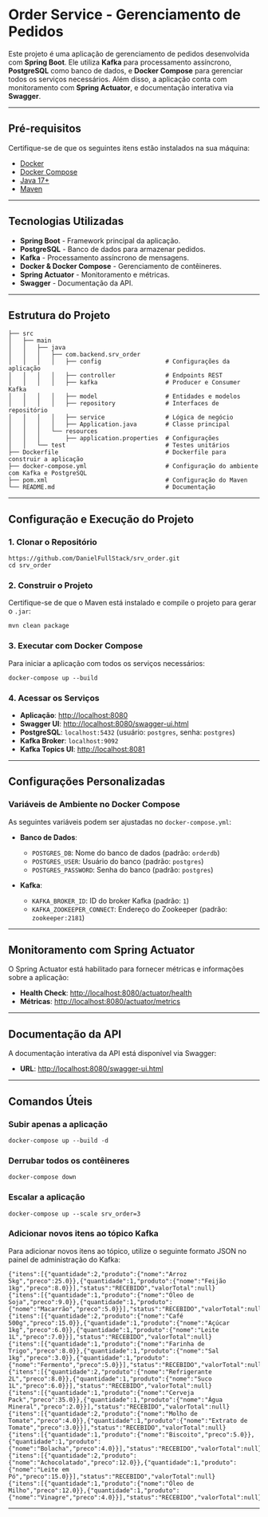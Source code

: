 # Order Service - Gerenciamento de Pedidos

Este projeto é uma aplicação de gerenciamento de pedidos desenvolvida com **Spring Boot**. Ele utiliza **Kafka** para processamento assíncrono, **PostgreSQL** como banco de dados, e **Docker Compose** para gerenciar todos os serviços necessários. Além disso, a aplicação conta com monitoramento com **Spring Actuator**, e documentação interativa via **Swagger**.

---

## Pré-requisitos

Certifique-se de que os seguintes itens estão instalados na sua máquina:

- [Docker](https://www.docker.com/)
- [Docker Compose](https://docs.docker.com/compose/)
- [Java 17+](https://adoptium.net/)
- [Maven](https://maven.apache.org/)

---

## Tecnologias Utilizadas

- **Spring Boot** - Framework principal da aplicação.
- **PostgreSQL** - Banco de dados para armazenar pedidos.
- **Kafka** - Processamento assíncrono de mensagens.
- **Docker & Docker Compose** - Gerenciamento de contêineres.
- **Spring Actuator** - Monitoramento e métricas.
- **Swagger** - Documentação da API.

---

## Estrutura do Projeto

```
├── src
│   ├── main
│   │   ├── java
│   │   │   ├── com.backend.srv_order
│   │   │   │   ├── config                  # Configurações da aplicação
│   │   │   │   ├── controller              # Endpoints REST
│   │   │   │   ├── kafka                   # Producer e Consumer Kafka
│   │   │   │   ├── model                   # Entidades e modelos
│   │   │   │   ├── repository              # Interfaces de repositório
│   │   │   │   ├── service                 # Lógica de negócio
│   │   │   │   ├── Application.java        # Classe principal
│   │   │   └── resources
│   │   │       ├── application.properties  # Configurações
│   │   └── test                            # Testes unitários
├── Dockerfile                              # Dockerfile para construir a aplicação
├── docker-compose.yml                      # Configuração do ambiente com Kafka e PostgreSQL
├── pom.xml                                 # Configuração do Maven
└── README.md                               # Documentação
```

---

## Configuração e Execução do Projeto

### 1. Clonar o Repositório
```
https://github.com/DanielFullStack/srv_order.git
cd srv_order
```

### 2. Construir o Projeto
Certifique-se de que o Maven está instalado e compile o projeto para gerar o `.jar`:
```
mvn clean package
```

### 3. Executar com Docker Compose
Para iniciar a aplicação com todos os serviços necessários:
```
docker-compose up --build
```

### 4. Acessar os Serviços
- **Aplicação**: [http://localhost:8080](http://localhost:8080)
- **Swagger UI**: [http://localhost:8080/swagger-ui.html](http://localhost:8080/swagger-ui.html)
- **PostgreSQL**: `localhost:5432` (usuário: `postgres`, senha: `postgres`)
- **Kafka Broker**: `localhost:9092`
- **Kafka Topics UI**: [http://localhost:8081](http://localhost:8081)

---

## Configurações Personalizadas

### Variáveis de Ambiente no Docker Compose

As seguintes variáveis podem ser ajustadas no `docker-compose.yml`:

- **Banco de Dados**:
  - `POSTGRES_DB`: Nome do banco de dados (padrão: `orderdb`)
  - `POSTGRES_USER`: Usuário do banco (padrão: `postgres`)
  - `POSTGRES_PASSWORD`: Senha do banco (padrão: `postgres`)

- **Kafka**:
  - `KAFKA_BROKER_ID`: ID do broker Kafka (padrão: `1`)
  - `KAFKA_ZOOKEEPER_CONNECT`: Endereço do Zookeeper (padrão: `zookeeper:2181`)

---

## Monitoramento com Spring Actuator

O Spring Actuator está habilitado para fornecer métricas e informações sobre a aplicação:

- **Health Check**: [http://localhost:8080/actuator/health](http://localhost:8080/actuator/health)
- **Métricas**: [http://localhost:8080/actuator/metrics](http://localhost:8080/actuator/metrics)

---

## Documentação da API

A documentação interativa da API está disponível via Swagger:

- **URL**: [http://localhost:8080/swagger-ui.html](http://localhost:8080/swagger-ui.html)

---

## Comandos Úteis

### Subir apenas a aplicação
```
docker-compose up --build -d
```

### Derrubar todos os contêineres
```
docker-compose down
```

### Escalar a aplicação
```
docker-compose up --scale srv_order=3
```
### Adicionar novos itens ao tópico Kafka
Para adicionar novos itens ao tópico, utilize o seguinte formato JSON no painel de administração do Kafka:
```
{"itens":[{"quantidade":2,"produto":{"nome":"Arroz 5kg","preco":25.0}},{"quantidade":1,"produto":{"nome":"Feijão 1kg","preco":8.0}}],"status":"RECEBIDO","valorTotal":null}
{"itens":[{"quantidade":1,"produto":{"nome":"Óleo de Soja","preco":9.0}},{"quantidade":1,"produto":{"nome":"Macarrão","preco":5.0}}],"status":"RECEBIDO","valorTotal":null}
{"itens":[{"quantidade":2,"produto":{"nome":"Café 500g","preco":15.0}},{"quantidade":1,"produto":{"nome":"Açúcar 1kg","preco":6.0}},{"quantidade":1,"produto":{"nome":"Leite 1L","preco":7.0}}],"status":"RECEBIDO","valorTotal":null}
{"itens":[{"quantidade":1,"produto":{"nome":"Farinha de Trigo","preco":8.0}},{"quantidade":1,"produto":{"nome":"Sal 1kg","preco":3.0}},{"quantidade":1,"produto":{"nome":"Fermento","preco":5.0}}],"status":"RECEBIDO","valorTotal":null}
{"itens":[{"quantidade":2,"produto":{"nome":"Refrigerante 2L","preco":8.0}},{"quantidade":1,"produto":{"nome":"Suco 1L","preco":6.0}}],"status":"RECEBIDO","valorTotal":null}
{"itens":[{"quantidade":1,"produto":{"nome":"Cerveja Pack","preco":35.0}},{"quantidade":1,"produto":{"nome":"Água Mineral","preco":2.0}}],"status":"RECEBIDO","valorTotal":null}
{"itens":[{"quantidade":2,"produto":{"nome":"Molho de Tomate","preco":4.0}},{"quantidade":1,"produto":{"nome":"Extrato de Tomate","preco":3.0}}],"status":"RECEBIDO","valorTotal":null}
{"itens":[{"quantidade":1,"produto":{"nome":"Biscoito","preco":5.0}},{"quantidade":1,"produto":{"nome":"Bolacha","preco":4.0}}],"status":"RECEBIDO","valorTotal":null}
{"itens":[{"quantidade":2,"produto":{"nome":"Achocolatado","preco":12.0}},{"quantidade":1,"produto":{"nome":"Leite em Pó","preco":15.0}}],"status":"RECEBIDO","valorTotal":null}
{"itens":[{"quantidade":1,"produto":{"nome":"Óleo de Milho","preco":12.0}},{"quantidade":1,"produto":{"nome":"Vinagre","preco":4.0}}],"status":"RECEBIDO","valorTotal":null}
```
---
